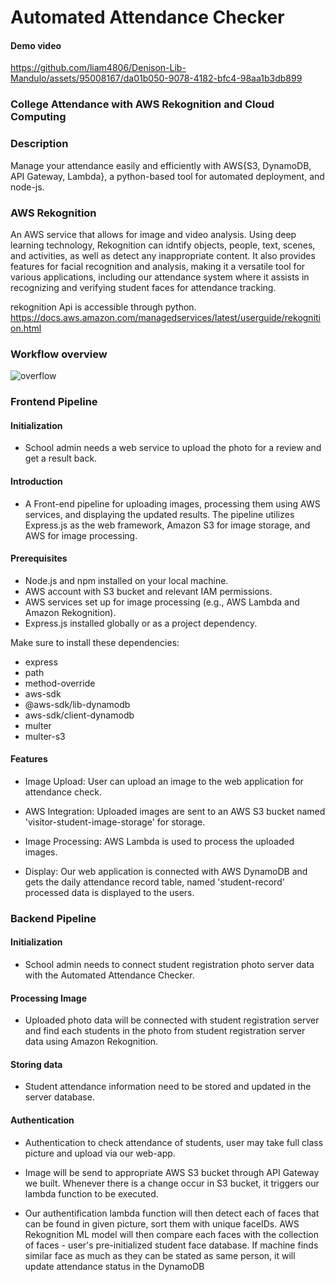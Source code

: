 # Automated Attendance Checker


#### Demo video 


https://github.com/liam4806/Denison-Lib-Mandulo/assets/95008167/da01b050-9078-4182-bfc4-98aa1b3db899


### College Attendance with AWS Rekognition and Cloud Computing

### Description
Manage your attendance easily and efficiently with AWS{S3, DynamoDB, API Gateway, Lambda}, a python-based tool for automated deployment, and node-js. 

### AWS Rekognition
An AWS service that allows for image and video analysis. Using deep learning technology, Rekognition can idntify objects, people, text, scenes, and activities, as well as detect any inappropriate content. It also provides features for facial recognition and analysis, making it a versatile tool for various applications, including our attendance system where it assists in recognizing and verifying student faces for attendance tracking. 

rekognition Api is accessible through python. https://docs.aws.amazon.com/managedservices/latest/userguide/rekognition.html 

### Workflow overview
![overflow](https://github-production-user-asset-6210df.s3.amazonaws.com/108073642/278877863-afce95e8-97fc-411d-8dd6-e357867667d8.jpeg?X-Amz-Algorithm=AWS4-HMAC-SHA256&X-Amz-Credential=AKIAVCODYLSA53PQK4ZA%2F20231228%2Fus-east-1%2Fs3%2Faws4_request&X-Amz-Date=20231228T231030Z&X-Amz-Expires=300&X-Amz-Signature=ea55681bba014b7823c1337a7fe690adc6719381b853cdff668b4f934c51c6e3&X-Amz-SignedHeaders=host&actor_id=95008167&key_id=0&repo_id=711216819)

### Frontend Pipeline
#### Initialization
* School admin needs a web service to upload the photo for a review and get a result back.


#### Introduction
* A Front-end pipeline for uploading images, processing them using AWS services, and displaying the updated results. The pipeline utilizes Express.js as the web framework, Amazon S3 for image storage, and AWS for image processing.


#### Prerequisites

* Node.js and npm installed on your local machine.
* AWS account with S3 bucket and relevant IAM permissions.
* AWS services set up for image processing (e.g., AWS Lambda and Amazon Rekognition).
* Express.js installed globally or as a project dependency.

Make sure to install these dependencies:
* express
* path
* method-override
* aws-sdk
* @aws-sdk/lib-dynamodb
* aws-sdk/client-dynamodb
* multer
* multer-s3

#### Features
* Image Upload: User can upload an image to the web application for attendance check.

* AWS Integration: Uploaded images are sent to an AWS S3 bucket named 'visitor-student-image-storage' for storage.

* Image Processing: AWS Lambda is used to process the uploaded images.
  
* Display: Our web application is connected with AWS DynamoDB and gets the daily attendance record table, named 'student-record' processed data is displayed to the users.

### Backend Pipeline
#### Initialization
* School admin needs to connect student registration photo server data with the Automated Attendance Checker.

#### Processing Image
* Uploaded photo data will be connected with student registration server and find each students in the photo from student registration server data using Amazon Rekognition.

#### Storing data
* Student attendance information need to be stored and updated in the server database.

#### Authentication
* Authentication to check attendance of students, user may take full class picture and upload via our web-app.

* Image will be send to appropriate AWS S3 bucket through API Gateway we built. Whenever there is a change occur in S3 bucket, it triggers our lambda function to be executed.

* Our authentification lambda function will then detect each of faces that can be found in given picture, sort them with unique faceIDs. AWS Rekognition ML model will then compare each faces with the collection of faces - user's pre-initialized student face database. If machine finds similar face as much as they can be stated as same person, it will update attendance status in the DynamoDB  




